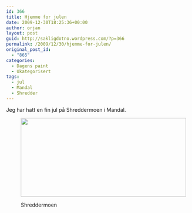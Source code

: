 ```yaml
---
id: 366
title: Hjemme for julen
date: 2009-12-30T18:25:36+00:00
author: orjan
layout: post
guid: http://sakligdotno.wordpress.com/?p=366
permalink: /2009/12/30/hjemme-for-julen/
original_post_id:
  - "865"
categories:
  - Dagens paint
  - Ukategorisert
tags:
  - jul
  - Mandal
  - Shredder
---
```

Jeg har hatt en fin jul på Shreddermoen i Mandal.<figure id="attachment_369" style="width: 450px" class="wp-caption aligncenter">

[<img src="http://46.101.118.241/wp-content/uploads/2009/12/shreddermoen1.png" alt="" title="Shreddermoen" width="450" height="215" class="size-full wp-image-369" srcset="http://46.101.118.241/wp-content/uploads/2009/12/shreddermoen1.png 1090w, http://46.101.118.241/wp-content/uploads/2009/12/shreddermoen1-300x143.png 300w, http://46.101.118.241/wp-content/uploads/2009/12/shreddermoen1-768x367.png 768w, http://46.101.118.241/wp-content/uploads/2009/12/shreddermoen1-1024x489.png 1024w" sizes="(max-width: 450px) 100vw, 450px" />](http://46.101.118.241/wp-content/uploads/2009/12/shreddermoen1.png)<figcaption class="wp-caption-text">Shreddermoen</figcaption></figure>